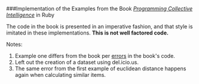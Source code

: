 ###Implementation of the Examples from the Book *[Programming Collective Intelligence](http://www.amazon.com/Programming-Collective-Intelligence-Building-Applications/dp/0596529325)* in Ruby

The code in the book is presented in an imperative fashion, and that style is imitated in these implementations. **This is not well factored code.**

Notes:
1.  Example one differs from the book per [errors](http://www.oreilly.com/catalog/errataunconfirmed.csp?isbn=9780596529321) in the book's code.
2.  Left out the creation of a dataset using del.icio.us.
3.  The same error from the first example of euclidean distance happens again when calculating similar items.
